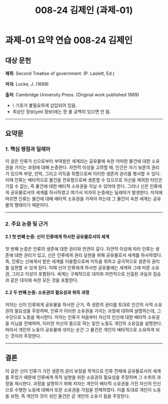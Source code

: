 ﻿---
title: 008-24 김제인 (과제-01)
layout: home
nav_order: 24
parent: 과제-01 요약 연습
permalink: /asmt-01/008-24
---

# 과제-01 요약 연습 008-24 김제인

## 대상 문헌

**제목**: Second Treatise of government. (P. Laslett, Ed.)

**저자**: Locke, J. (1689)

**출처**: Cambridge University Press. (Original work published 1689)

* \ 기호가 불필요하게 삽입되어 있음.
* 최상단 정보(yml 정보)에는 한 줄 공백이 있으면 안 됨.

---

## 요약문

### 1. 핵심 쟁점과 딜레마

이 글은 인류가 신으로부터 부여받은 세계라는 공유물에 속한 어떠한 물건에 대한 소유권을 가지는 과정에 대해 논증한다. 자연적 이성을 고려할 때, 인간은 자기 보존의 권리가 있으며 부양, 안락, 그리고 이득을 취함으로써 이러한 생존의 권리를 행사할 수 있다. 이때 인류는 배타적으로 물건을 전유함으로써 생존할 수 있으므로 자신을 제외한 타인은 가질 수 없는, 즉 물건에 대한 배타적 소유권을 지닐 수 있어야 한다. 그러나 신은 인류에게 공유물로서의 세계를 하사하였고 여기서 저자의 논증에는 딜레마가 발생한다. 저자에 따르면 인류는 물건에 대해 배타적 소유권을 가져야 하는데 그 물건이 속한 세계는 공유물의 형태이기 때문이다.

---

### 2. 주요 논증 및 근거

#### 2.1 첫 번째 논증: 신이 인류에게 하사한 공유물로서의 세계

첫 번째 논증은 인류의 생존에 대한 권리와 연관이 깊다. 자연적 이성에 따라 인류는 생존에 대한 권리가 있고, 신은 인류에게 권리 실현을 위해 공유물로서 세계를 하사하였다. 즉, 인류는 신에게서 받은 세계를 이용함으로써 이득을 취하고 궁극적으로 생존의 권리를 실현할 수 있게 된다. 이때 신이 인류에게 하사한 공유물에는 세계와 그에 따른 소유권, 그리고 이성이 포함된다. 세계는 구체적으로 대지와 자연적으로 산출된 과실과 짐승과 같은 대지에 속한 모든 것을 포함한다.

#### 2.2 두 번째 논증: 소유권의 필요성과 취득 과정

저자는 신이 인류에게 공유물을 하사한 근거, 즉 생존의 권리를 토대로 인간의 사적 소유권의 필요성을 주장하며, 인류가 이러한 소유권을 가지는 과정에 대하여 설명하는데, 그 수단으로 노동을 제시한다. 저자는 인류가 처음부터 자신의 인신에 대한 배타적 소유권을 지님을 전제하며, 이러한 자신의 몸으로 하는 일인 노동도 개인의 소유임을 설명한다. 따라서 개인의 노동이 공유물에 섞이는 순간 그 물건은 개인이 배타적으로 소유하게 되는 것이라 주장한다.

---

## 결론

이 글은 신이 인류가 가진 생존의 권리 보장을 목적으로 인류 전체에 공유물로서의 세계를 주었기 때문에 인류에게 목적 실현을 위한 소유권의 필요성을 주장하며 그 수취의 과정을 제시한다. 과정을 설명하기 위해 저자는 개인이 배타적 소유권을 가진 자신의 인신으로 수행한 노동에 대해서 또한 소유권을 가짐을 전제하였다. 이를 토대로 개인이 노동을 보탠, 즉 개인의 것이 섞인 물건은 곧 개인의 소유가 됨을 주장한다.
